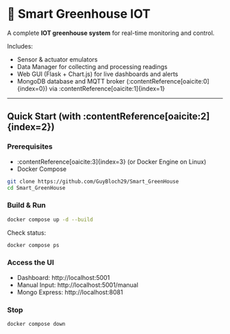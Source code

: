 # 🌱 Smart Greenhouse IOT

A complete **IOT greenhouse system** for real-time monitoring and control.

Includes:

- Sensor & actuator emulators
- Data Manager for collecting and processing readings
- Web GUI (Flask + Chart.js) for live dashboards and alerts
- MongoDB database and MQTT broker (:contentReference[oaicite:0]{index=0}) via :contentReference[oaicite:1]{index=1}

---

## Quick Start (with :contentReference[oaicite:2]{index=2})

### Prerequisites

- :contentReference[oaicite:3]{index=3} (or Docker Engine on Linux)
- Docker Compose

```bash
git clone https://github.com/GuyBloch29/Smart_GreenHouse
cd Smart_GreenHouse
```

### Build & Run

```bash
docker compose up -d --build
```

Check status:

```bash
docker compose ps
```

### Access the UI

- Dashboard: http://localhost:5001
- Manual Input: http://localhost:5001/manual
- Mongo Express: http://localhost:8081

### Stop

```bash
docker compose down
```
